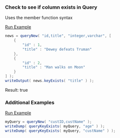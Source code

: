 ### Check to see if column exists in Query

Uses the member function syntax

<a href="https://try.boxlang.io/?code=eJxdjrEKwjAURefkKy6ZWgiCjoqbjtXFTRyCfWpoTTV5MRbx303VRbd7H%2Bc8rqMUMMc1ku9XlAooW2u23JLSOTumI3l9M35%2FMj6ftpDiIYXImMIUYz3kD5%2BrWlCiHjUdyHDAxsezcUqKp%2F6xJn9WZRySaZuAzqHqurcidyhnMnnLtI58iVzA5bGjhvrl3QYOeev3RTmQLzYjOmI%3D" target="_blank">Run Example</a>

```java
news = queryNew( "id,title", "integer,varchar", [ 
	{
		"id" : 1,
		"title" : "Dewey defeats Truman"
	},
	{
		"id" : 2,
		"title" : "Man walks on Moon"
	}
] );
writeOutput( news.keyExists( "title" ) );

```

Result: true

### Additional Examples

<a href="https://try.boxlang.io/?code=eJzLrQwsTS2qVLBVKATRfqnlGgpKyaXFJZ4uOiDKLzE3VUlB05qrvCizJNWlNLdAA6LSO7XStSKzuKRYQyEXYoaOglJiOkgx0cqRLADpAQBbsC8%2F" target="_blank">Run Example</a>

```java
myQuery = queryNew( "custID,custName" );
writeDump( queryKeyExists( myQuery, "age" ) );
writeDump( queryKeyExists( myQuery, "custName" ) );

```


